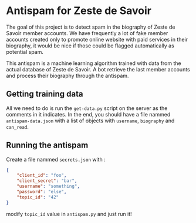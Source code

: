 # Antispam for Zeste de Savoir

The goal of this project is to detect spam in the biography of Zeste de Savoir member accounts. We have frequently a lot of fake member accounts created only to promote online website with paid services in their biography, it would be nice if those could be flagged automatically as potential spam.

This antispam is a machine learning algorithm trained with data from the actual database of Zeste de Savoir. A bot retrieve the last member accounts and process their biography through the antispam.

## Getting training data

All we need to do is run the `get-data.py` script on the server as the comments in it indicates. In the end, you should have a file nammed `antispam-data.json` with a list of objects with `username`, `biography` and `can_read`.

## Running the antispam

Create a file nammed `secrets.json` with :

```json
{
    "client_id": "foo",
    "client_secret": "bar",
    "username": "something",
    "password": "else",
    "topic_id": "42"
}
```

modify `topic_id` value in `antispam.py` and just run it!
